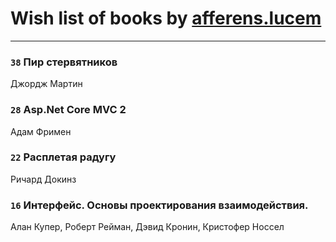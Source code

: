 # Wish list of books by [afferens.lucem](http://vk.com/id196071655)
---

### `38` Пир стервятников
Джордж Мартин

### `28` Asp.Net Core MVC 2
Адам Фримен

### `22` Расплетая радугу
Ричард Докинз

### `16` Интерфейс. Основы проектирования взаимодействия.
Алан Купер, Роберт Рейман, Дэвид Кронин, Кристофер Носсел

